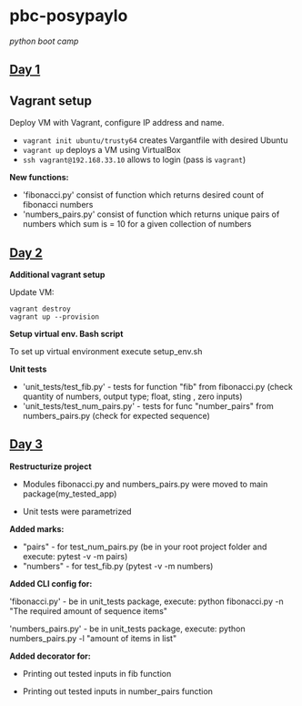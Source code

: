 # pbc-posypaylo
*python boot camp*

## [Day 1](https://gist.github.com/extsoft/bf1b9884cbaccf1eb2efd0330ae542c7)

## Vagrant setup
Deploy VM with Vagrant, configure IP address and name. 
  - `vagrant init ubuntu/trusty64` creates Vargantfile with desired Ubuntu
  - `vagrant up` deploys a VM using VirtualBox
  - `ssh vagrant@192.168.33.10` allows to login (pass is `vagrant`)
  
**New functions:**
- 'fibonacci.py' consist of function which returns desired count of fibonacci numbers
- 'numbers_pairs.py' consist of function which returns unique pairs of numbers which sum is = 10 for a given collection of numbers


## [Day 2](https://gist.github.com/extsoft/6aab6d4a3d143f40029233015508eab1)

**Additional vagrant setup**

Update VM:
```
vagrant destroy
vagrant up --provision
```

**Setup virtual env. Bash script**

To set up virtual environment execute setup_env.sh 

**Unit tests**

- 'unit_tests/test_fib.py' - tests for function "fib" from fibonacci.py (check quantity of numbers,
 output type; float, sting , zero inputs)
- 'unit_tests/test_num_pairs.py' - tests for func "number_pairs" from numbers_pairs.py (check for expected sequence)


## [Day 3](https://gist.github.com/extsoft/f9963e86d9162604fe2d012b0653d7d0)

**Restructurize project**

- Modules fibonacci.py and numbers_pairs.py were moved to main package(my_tested_app)

- Unit tests were parametrized

**Added marks:**

- "pairs" - for test_num_pairs.py (be in your root project folder and execute: pytest -v -m pairs)
- "numbers" - for test_fib.py (pytest -v -m numbers)
          
**Added CLI config for:**

'fibonacci.py' - be in unit_tests package, execute: python fibonacci.py -n "The required amount of sequence items"

'numbers_pairs.py' - be in unit_tests package, execute: python numbers_pairs.py -l "amount of items in list"

**Added decorator for:**

- Printing out tested inputs in fib function

- Printing out tested inputs in number_pairs function